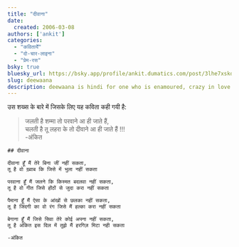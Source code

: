 ```yaml
---
title: "दीवाना"
date: 
  created: 2006-03-08
authors: ['ankit']
categories: 
  - "कवितायेँ"
  - "दो-चार-लाइना"
  - "प्रेम-रस"
bsky: true
bluesky_url: https://bsky.app/profile/ankit.dumatics.com/post/3lhe7xskdjc2s
slug: deewaana
description: deewaana is hindi for one who is enamoured, crazy in love
---
```


उस शख्स के बारे में जिसके लिए यह कविता कही गयी है:

> जलती है शम्मा तो परवाने आ ही जाते हैं,  
> चलती है तू लहरा के तो दीवाने आ ही जाते हैं !!!  
> -अंकित

```poem
## दीवाना

दीवाना हूँ मैं तेरे बिना जीं नहीं सकता,  
तू है वो ख़्वाब कि जिसे में भुला नहीं सकता  

परवाना हूँ मैं जलने कि किस्मत बदलवा नहीं सकता,  
तू है वो गीत जिसे होंठों से जुदा करा नहीं सकता  

पैमाना हूँ मैं ऐसा के आंखों से छलका नहीं सकता,  
तू है जिंदगी का वो रंग जिसे मैं हल्का करा नहीं सकता  

बेगाना हूँ मैं जिसे सिवा तेरे कोई अपना नहीं सकता,  
तू है अंकित इस दिल में तुझे मैं हरगिज़ मिटा नही सकता  

-अंकित
```